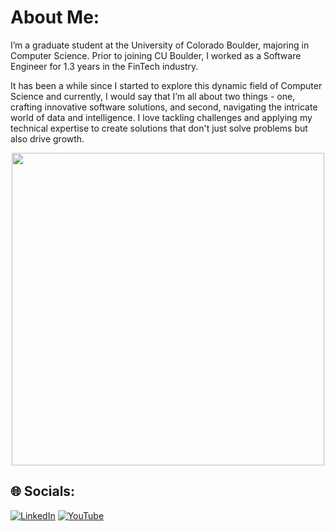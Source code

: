 # About Me:
I’m a graduate student at the University of Colorado Boulder, majoring in Computer Science. Prior to joining CU Boulder, I worked as a Software Engineer for 1.3 years in the FinTech industry.

It has been a while since I started to explore this dynamic field of Computer Science and currently, I would say that I’m all about two things - one, crafting innovative software solutions, and second, navigating the intricate world of data and intelligence. I love tackling challenges and applying my technical expertise to create solutions that don't just solve problems but also drive growth.

<div id="header" align="center">
  <img src="https://media.giphy.com/media/v1.Y2lkPTc5MGI3NjExcnluaTB3dXVsejJlNWl3ZHoyZXA3aXl3Y3RtdXh1OW51eG9hb2RubCZlcD12MV9pbnRlcm5hbF9naWZfYnlfaWQmY3Q9Zw/L1R1tvI9svkIWwpVYr/giphy.gif" width="500"/>
</div>


## 🌐 Socials:
[![LinkedIn](https://img.shields.io/badge/LinkedIn-%230077B5.svg?logo=linkedin&logoColor=white)](https://linkedin.com/in/prachiteemaratkar) [![YouTube](https://img.shields.io/badge/YouTube-%23FF0000.svg?logo=YouTube&logoColor=white)](https://youtube.com/@@prachiteemaratkar3818) 

